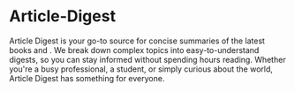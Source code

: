 # Article-Digest
Article Digest is your go-to source for concise summaries of the latest books and . We break down 
complex topics into easy-to-understand digests, so you can stay informed without spending hours reading. 
Whether you're a busy professional, a student, or simply curious about the world, Article Digest has something for everyone.
